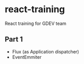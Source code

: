 react-training
==============

React training for GDEV team

Part 1
------

*   Flux (as Application dispatcher)
*   EventEmmiter